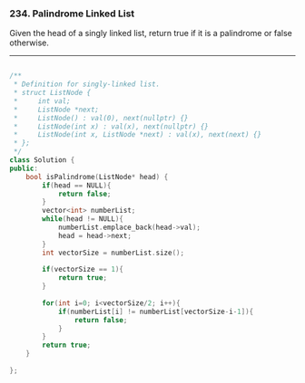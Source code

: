 ### 234. Palindrome Linked List

Given the head of a singly linked list, return true if it is a palindrome or false otherwise.

-----------------------------------------------------------------------------------------------

```cpp

/**
 * Definition for singly-linked list.
 * struct ListNode {
 *     int val;
 *     ListNode *next;
 *     ListNode() : val(0), next(nullptr) {}
 *     ListNode(int x) : val(x), next(nullptr) {}
 *     ListNode(int x, ListNode *next) : val(x), next(next) {}
 * };
 */
class Solution {
public:
    bool isPalindrome(ListNode* head) {
        if(head == NULL){
            return false;
        }   
        vector<int> numberList;
        while(head != NULL){
            numberList.emplace_back(head->val);
            head = head->next;
        }
        int vectorSize = numberList.size();
        
        if(vectorSize == 1){
            return true;
        }
        
        for(int i=0; i<vectorSize/2; i++){
            if(numberList[i] != numberList[vectorSize-i-1]){
                return false;
            }
        }
        return true;
    }
    
};

```
